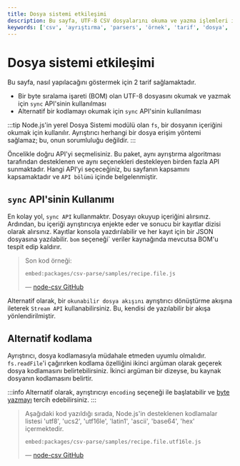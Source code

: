 ```yaml
---
title: Dosya sistemi etkileşimi
description: Bu sayfa, UTF-8 CSV dosyalarını okuma ve yazma işlemleri için iki tarif sunmaktadır. Ayrıca, Node.js'in 'fs' modülünün işleyişine ve alternatif kodlama yöntemlerine dair bilgiler içermektedir.
keywords: ['csv', 'ayrıştırma', 'parsers', 'örnek', 'tarif', 'dosya', 'fs', 'oku', 'yaz', 'utf8', 'utf-8', 'bom']
---
```


# Dosya sistemi etkileşimi

Bu sayfa, nasıl yapılacağını göstermek için 2 tarif sağlamaktadır.

- Bir byte sıralama işareti (BOM) olan UTF-8 dosyasını okumak ve yazmak için `sync` API'sinin kullanılması
- Alternatif bir kodlamayı okumak için `sync` API'sinin kullanılması

:::tip
Node.js'in yerel Dosya Sistemi modülü olan `fs`, bir dosyanın içeriğini okumak için kullanılır. Ayrıştırıcı herhangi bir dosya erişim yöntemi sağlamaz; bu, onun sorumluluğu değildir.
:::

Öncelikle doğru API'yi seçmelisiniz. Bu paket, aynı ayrıştırma algoritması tarafından desteklenen ve aynı seçenekleri destekleyen birden fazla API sunmaktadır. Hangi API'yi seçeceğiniz, bu sayfanın kapsamını kapsamaktadır ve `API bölümü` içinde belgelenmiştir.

## `sync` API'sinin Kullanımı

En kolay yol, `sync API` kullanmaktır. Dosyayı okuyup içeriğini alırsınız. Ardından, bu içeriği ayrıştırıcıya enjekte eder ve sonucu bir kayıtlar dizisi olarak alırsınız. Kayıtlar konsola yazdırılabilir ve her kayıt için bir JSON dosyasına yazılabilir. `bom` seçeneği` veriler kaynağında mevcutsa BOM'u tespit edip kaldırır. 

> Son kod örneği:
> 
> `embed:packages/csv-parse/samples/recipe.file.js`
> 
> — [node-csv GitHub](https://github.com/adaltas/node-csv/blob/master/packages/csv-parse/samples/recipe.file.js)

Alternatif olarak, bir `okunabilir dosya akışını` ayrıştırıcı dönüştürme akışına ileterek `Stream API` kullanabilirsiniz. Bu, kendisi de yazılabilir bir akışa yönlendirilmiştir.

## Alternatif kodlama

Ayrıştırıcı, dosya kodlamasıyla müdahale etmeden uyumlu olmalıdır. `fs.readFile`'i çağırırken kodlama özelliğini ikinci argüman olarak geçerek dosya kodlamasını belirtebilirsiniz. İkinci argüman bir dizeyse, bu kaynak dosyanın kodlamasını belirtir.

:::info
Alternatif olarak, ayrıştırıcıyı `encoding` seçeneği ile başlatabilir ve [byte yazmayı](https://github.com/adaltas/node-csv/blob/master/packages/csv-parse/samples/recipe.file.utf16le.js) tercih edebilirsiniz.
:::

> Aşağıdaki kod yazıldığı sırada, Node.js'in desteklenen kodlamalar listesi 'utf8', 'ucs2', 'utf16le', 'latin1', 'ascii', 'base64', 'hex' içermektedir.
> 
> `embed:packages/csv-parse/samples/recipe.file.utf16le.js`
> 
> — [node-csv GitHub](https://github.com/adaltas/node-csv/blob/master/packages/csv-parse/samples/recipe.file.utf16le.js)
